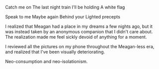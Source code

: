 Catch me on
The last night train
I'll be holding
A white flag

Speak to me
Maybe again
Behind your
Lighted precepts

I realized that Meagan had a place in my dreams a few nights ago, but it was instead taken by an anonymous companion that I didn't care about. The realization made me feel sickly devoid of anything for a moment.

I reviewed all the pictures on my phone throughout the Meagan-less era, and realized that I've been visually deteriorating.

Neo-consumption and neo-isolationism.